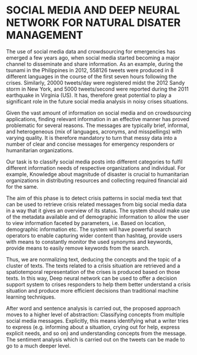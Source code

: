 # SOCIAL MEDIA AND DEEP NEURAL NETWORK FOR NATURAL DISATER MANAGEMENT

The use of social media data and crowdsourcing for emergencies has emerged a few years ago, when social media started becoming a major channel to disseminate and share information. As an example, during the tsunami in the Philippines in 2012, 558126 tweets were produced in 8 different languages in the course of the first seven hours following the crises. Similarly, 20000 tweets/day were registered midst the 2012 Sandy storm in New York, and 5000 tweets/second were reported during the 2011 earthquake in Virginia (US). It has, therefore great potential to play a significant role in the future social media analysis in noisy crises situations.

Given the vast amount of information on social media and on crowdsourcing applications, finding relevant information in an effective manner has proved problematic for several reasons. The messages are typically brief, informal, and heterogeneous (mix of languages, acronyms, and misspellings) with varying quality. It is therefore mandatory to turn that messy data into a number of clear and concise messages for emergency responders or humanitarian organizations.

Our task is to classify social media posts into different categories to fulfil different information needs of respective organizations and individual. For example, Knowledge about magnitude of disaster is crucial to humanitarian organizations in distributing resources and collecting required financial aid for the same.

The aim of this phase is to detect crisis patterns in social media text that can be used to retrieve crisis related messages from big social media data in a way that it gives an overview of its status. The system should make use of the metadata available and of demographic information to allow the user to view information faceted by parameters, i.e. Based on location, demographic information etc. The system will have powerful search operators to enable capturing wider content than hashtag, provide users with means to constantly monitor the used synonyms and keywords, provide means to easily remove keywords from the search.

Thus, we are normalizing text, deducing the concepts and the topic of a cluster of texts. The texts related to a crisis situation are retrieved and a spatiotemporal representation of the crises is produced based on those texts. In this way, Deep neural network can be used to offer a decision support system to crises responders to help them better understand a crisis situation and produce more efficient decisions than traditional machine learning techniques.

After word and sentence analysis is carried out, the proposed approach moves to a higher level of abstraction: Classifying concepts from multiple social media messages. Explicitly, this means identifying what a writer tries to express (e.g. informing about a situation, crying out for help, express explicit needs, and so on) and understanding concepts from the message. The sentiment analysis which is carried out on the tweets can be made to go to a much deeper level. 
